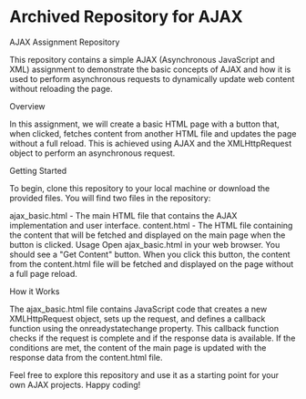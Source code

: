 # Archived Repository for AJAX
AJAX Assignment Repository

This repository contains a simple AJAX (Asynchronous JavaScript and XML) assignment to demonstrate the basic concepts of AJAX and how it is used to perform asynchronous requests to dynamically update web content without reloading the page.

Overview

In this assignment, we will create a basic HTML page with a button that, when clicked, fetches content from another HTML file and updates the page without a full reload. This is achieved using AJAX and the XMLHttpRequest object to perform an asynchronous request.

Getting Started

To begin, clone this repository to your local machine or download the provided files. You will find two files in the repository:

ajax_basic.html - The main HTML file that contains the AJAX implementation and user interface.
content.html - The HTML file containing the content that will be fetched and displayed on the main page when the button is clicked.
Usage
Open ajax_basic.html in your web browser. You should see a "Get Content" button. When you click this button, the content from the content.html file will be fetched and displayed on the page without a full page reload.

How it Works

The ajax_basic.html file contains JavaScript code that creates a new XMLHttpRequest object, sets up the request, and defines a callback function using the onreadystatechange property. This callback function checks if the request is complete and if the response data is available. If the conditions are met, the content of the main page is updated with the response data from the content.html file.

Feel free to explore this repository and use it as a starting point for your own AJAX projects. Happy coding!
